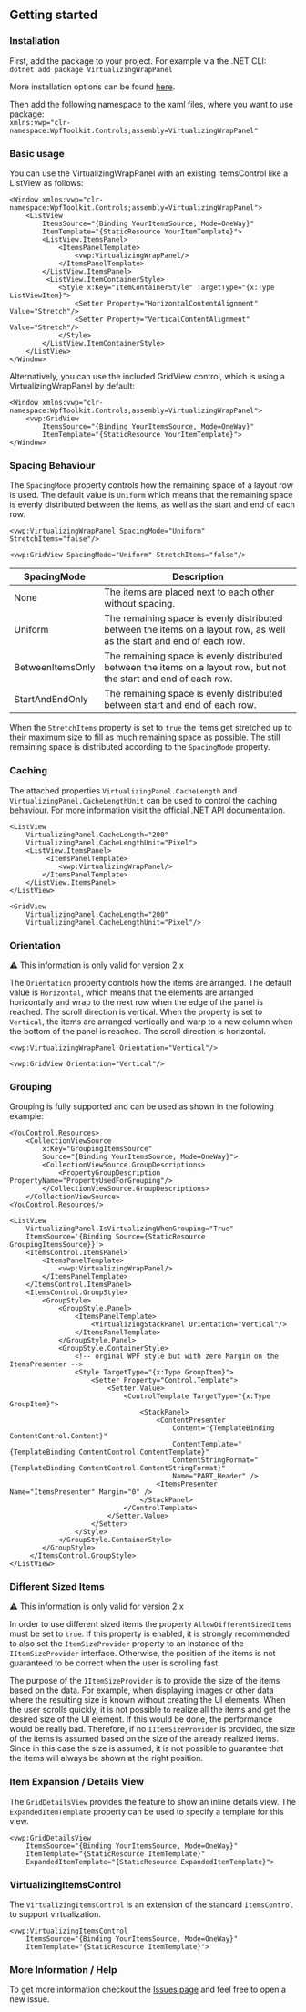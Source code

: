 ﻿## Getting started

### Installation

First, add the package to your project. For example via the .NET CLI:  
`dotnet add package VirtualizingWrapPanel`  

More installation options can be found [here](https://www.nuget.org/packages/VirtualizingWrapPanel/).

Then add the following namespace to the xaml files, where you want to use package:  
`xmlns:vwp="clr-namespace:WpfToolkit.Controls;assembly=VirtualizingWrapPanel"`

### Basic usage

You can use the VirtualizingWrapPanel with an existing ItemsControl like a ListView as follows:

```
<Window xmlns:vwp="clr-namespace:WpfToolkit.Controls;assembly=VirtualizingWrapPanel">
    <ListView
        ItemsSource="{Binding YourItemsSource, Mode=OneWay}"
        ItemTemplate="{StaticResource YourItemTemplate}">       
        <ListView.ItemsPanel>
            <ItemsPanelTemplate>
                <vwp:VirtualizingWrapPanel/>
            </ItemsPanelTemplate>
        </ListView.ItemsPanel>
         <ListView.ItemContainerStyle>
            <Style x:Key="ItemContainerStyle" TargetType="{x:Type ListViewItem}">
                <Setter Property="HorizontalContentAlignment" Value="Stretch"/>
                <Setter Property="VerticalContentAlignment" Value="Stretch"/>
            </Style>
        </ListView.ItemContainerStyle>
    </ListView>
</Window>
```

Alternatively, you can use the included GridView control, which is using a VirtualizingWrapPanel by default:

```
<Window xmlns:vwp="clr-namespace:WpfToolkit.Controls;assembly=VirtualizingWrapPanel">
    <vwp:GridView
        ItemsSource="{Binding YourItemsSource, Mode=OneWay}"
        ItemTemplate="{StaticResource YourItemTemplate}">
</Window>
```

### Spacing Behaviour

The `SpacingMode` property controls how the remaining space of a layout row is used. The default value is `Uniform` which means that the remaining space is evenly distributed between the items, as well as the start and end of each row.

```
<vwp:VirtualizingWrapPanel SpacingMode="Uniform" StretchItems="false"/>
```
```
<vwp:GridView SpacingMode="Uniform" StretchItems="false"/>
```

| SpacingMode      | Description |
| ---------------- | ----------- |
| None             | The items are placed next to each other without spacing.  |
| Uniform          | The remaining space is evenly distributed between the items on a layout row, as well as the start and end of each row. |
| BetweenItemsOnly | The remaining space is evenly distributed between the items on a layout row, but not the start and end of each row. |
| StartAndEndOnly  | The remaining space is evenly distributed between start and end of each row. |

When the `StretchItems` property is set to `true` the items get stretched up to their maximum size to fill as much remaining space as possible. The still remaining space is distributed according to the `SpacingMode` property.

### Caching

The attached properties `VirtualizingPanel.CacheLength` and `VirtualizingPanel.CacheLengthUnit` can be used to control the caching behaviour.
For more information visit the official [.NET API documentation](https://learn.microsoft.com/dotnet/api/system.windows.controls.virtualizingpanel.cachelength).

```
<ListView
    VirtualizingPanel.CacheLength="200"
    VirtualizingPanel.CacheLengthUnit="Pixel">
    <ListView.ItemsPanel>
         <ItemsPanelTemplate>
            <vwp:VirtualizingWrapPanel/>
        </ItemsPanelTemplate>
    </ListView.ItemsPanel>
</ListView>
```
```
<GridView
    VirtualizingPanel.CacheLength="200"
    VirtualizingPanel.CacheLengthUnit="Pixel"/>
```
### Orientation

⚠️ This information is only valid for version 2.x

The `Orientation` property controls how the items are arranged. The default value is `Horizontal`, which means that the elements are arranged horizontally and wrap to the next row when the edge of the panel is reached. The scroll direction is vertical. When the property is set to `Vertical`, the items are arranged vertically and warp to a new column when the bottom of the panel is reached. The scroll direction is horizontal.
```
<vwp:VirtualizingWrapPanel Orientation="Vertical"/>
```
```
<vwp:GridView Orientation="Vertical"/>
```

### Grouping

Grouping is fully supported and can be used as shown in the following example:
```
<YouControl.Resources>
    <CollectionViewSource
        x:Key="GroupingItemsSource"
        Source="{Binding YourItemsSource, Mode=OneWay}">
        <CollectionViewSource.GroupDescriptions>
            <PropertyGroupDescription PropertyName="PropertyUsedForGrouping"/>
        </CollectionViewSource.GroupDescriptions>
    </CollectionViewSource>
<YouControl.Resources/>  

<ListView 
    VirtualizingPanel.IsVirtualizingWhenGrouping="True"  
    ItemsSource='{Binding Source={StaticResource GroupingItemsSource}}'>
    <ItemsControl.ItemsPanel>
        <ItemsPanelTemplate>
            <vwp:VirtualizingWrapPanel/>
        </ItemsPanelTemplate>
    </ItemsControl.ItemsPanel>
    <ItemsControl.GroupStyle>
        <GroupStyle>
            <GroupStyle.Panel>
                <ItemsPanelTemplate>
                    <VirtualizingStackPanel Orientation="Vertical"/>
                </ItemsPanelTemplate>
            </GroupStyle.Panel>
            <GroupStyle.ContainerStyle>
                <!-- orginal WPF style but with zero Margin on the ItemsPresenter -->
                <Style TargetType="{x:Type GroupItem}">
                    <Setter Property="Control.Template">
                        <Setter.Value>
                            <ControlTemplate TargetType="{x:Type GroupItem}">
                                <StackPanel>
                                    <ContentPresenter
                                        Content="{TemplateBinding ContentControl.Content}"
                                        ContentTemplate="{TemplateBinding ContentControl.ContentTemplate}"
                                        ContentStringFormat="{TemplateBinding ContentControl.ContentStringFormat}"
                                        Name="PART_Header" />
                                    <ItemsPresenter Name="ItemsPresenter" Margin="0" />
                                </StackPanel>
                            </ControlTemplate>
                        </Setter.Value>
                    </Setter>
                </Style>
            </GroupStyle.ContainerStyle>
        </GroupStyle>
     </ItemsControl.GroupStyle>
</ListView>
```
### Different Sized Items

⚠️ This information is only valid for version 2.x

In order to use different sized items the property `AllowDifferentSizedItems` must be set to `true`. If this property is enabled, it is strongly recommended to also set the `ItemSizeProvider` property to an instance of the `IItemSizeProvider` interface. Otherwise, the position of the items is not guaranteed to be correct when the user is scrolling fast.

The purpose of the `IItemSizeProvider` is to provide the size of the items based on the data. For example, when displaying images or other data where the resulting size is known without creating the UI elements. When the user scrolls quickly, it is not possible to realize all the items and get the desired size of the UI element. If this would be done, the performance would be really bad. Therefore, if no `IItemSizeProvider` is provided, the size of the items is assumed based on the size of the already realized items. Since in this case the size is assumed, it is not possible to guarantee that the items will always be shown at the right position.

### Item Expansion / Details View

The `GridDetailsView` provides the feature to show an inline details view. The `ExpandedItemTemplate` property can be used to specify a template for this view.
```
<vwp:GridDetailsView
    ItemsSource="{Binding YourItemsSource, Mode=OneWay}"
    ItemTemplate="{StaticResource ItemTemplate}"
    ExpandedItemTemplate="{StaticResource ExpandedItemTemplate}">
```

### VirtualizingItemsControl

The `VirtualizingItemsControl` is an extension of the standard `ItemsControl` to support virtualization.
```
<vwp:VirtualizingItemsControl
    ItemsSource="{Binding YourItemsSource, Mode=OneWay}"
    ItemTemplate="{StaticResource ItemTemplate}">
```

### More Information / Help

To get more information checkout the [Issues page](https://github.com/sbaeumlisberger/VirtualizingWrapPanel/issues) and feel free to open a new issue.